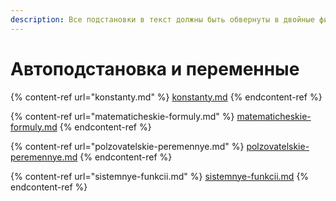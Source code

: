 ```yaml
---
description: Все подстановки в текст должны быть обвернуты в двойные фигурные скобки.
---
```


# Автоподстановка и переменные

{% content-ref url="konstanty.md" %}
[konstanty.md](konstanty.md)
{% endcontent-ref %}

{% content-ref url="matematicheskie-formuly.md" %}
[matematicheskie-formuly.md](matematicheskie-formuly.md)
{% endcontent-ref %}

{% content-ref url="polzovatelskie-peremennye.md" %}
[polzovatelskie-peremennye.md](polzovatelskie-peremennye.md)
{% endcontent-ref %}

{% content-ref url="sistemnye-funkcii.md" %}
[sistemnye-funkcii.md](sistemnye-funkcii.md)
{% endcontent-ref %}
